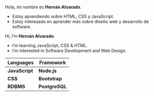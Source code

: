 Hola, mi nombre es **Hernán Alvarado**.
- Estoy aprendiendo sobre HTML, CSS y JavaScript.
- Estoy interesado en aprender más sobre diseño web y desarrollo de software.

Hi, I’m **Hernán Alvarado**.
- I’m learning JavaScript, CSS & HTML.
- I’m interested in Software Development and Web Design.

 |Languages |Framework|
 |----------|---------|
 |**JavaScript**| **Node.js** |          
 |   **CSS**    |**Bootstrap**| 
|   **RDBMS**    |**PostgreSQL**| 


